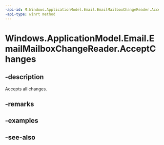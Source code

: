 ```yaml
---
-api-id: M:Windows.ApplicationModel.Email.EmailMailboxChangeReader.AcceptChanges
-api-type: winrt method
---
```


<!-- Method syntax
public void AcceptChanges()
-->

# Windows.ApplicationModel.Email.EmailMailboxChangeReader.AcceptChanges

## -description
Accepts all changes.

## -remarks

## -examples

## -see-also
